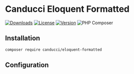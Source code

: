 # Canducci Eloquent Formatted

[![Downloads](https://img.shields.io/packagist/dt/fulviocanducci/canducci-eloquent-formatted.svg?style=flat)](https://packagist.org/packages/fulviocanducci/canducci-eloquent-formatted)
[![License](https://img.shields.io/packagist/l/fulviocanducci/canducci-eloquent-formatted.svg)](https://packagist.org/packages/fulviocanducci/canducci-eloquent-formatted)
[![Version](https://img.shields.io/packagist/v/fulviocanducci/canducci-eloquent-formatted.svg?label=version)](https://packagist.org/packages/fulviocanducci/canducci-eloquent-formatted)
![PHP Composer](https://github.com/fulviocanducci/canducci-eloquent-formatted/workflows/PHP%20Composer/badge.svg)

## Installation

```sh
composer require canducci/eloquent-formatted
```

## Configuration

